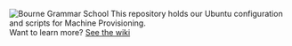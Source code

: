 
![Bourne Grammar School](http://www.bourne-grammar.lincs.sch.uk/_includes/images/design/logo.png)
This repository holds our Ubuntu configuration and scripts for Machine Provisioning.  
Want to learn more? [See the wiki](https://github.com/stdg11/BourneGrammarLinuxBuild/wiki)

